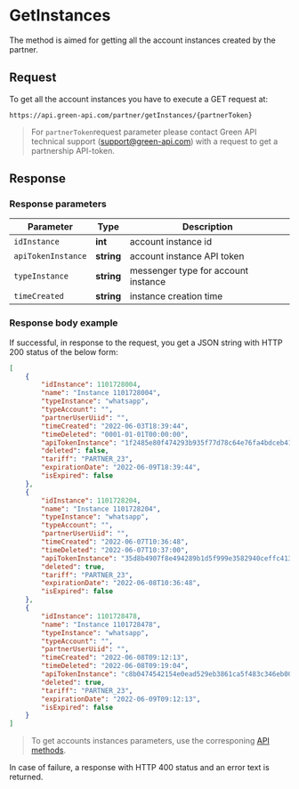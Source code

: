 # GetInstances

The method is aimed for getting all the account instances created by the partner.

## Request

To get all the account instances you have to execute a GET request at:
```
https://api.green-api.com/partner/getInstances/{partnerToken}
```
>For `partnerToken`request parameter please contact Green API technical support (support@green-api.com) with a request to get a partnership API-token.

## Response

### Response parameters 

Parameter | Type |  Description
----- | ----- | ----- 
`idInstance` | **int** | account instance id
`apiTokenInstance` | **string** | account instance API token
`typeInstance` | **string** | messenger type for account instance
`timeCreated` | **string** | instance creation time

### Response body example 

If successful, in response to the request, you get a JSON string with HTTP 200 status of the below form:
```json
[
    {
        "idInstance": 1101728004,
        "name": "Instance 1101728004",
        "typeInstance": "whatsapp",
        "typeAccount": "",
        "partnerUserUiid": "",
        "timeCreated": "2022-06-03T18:39:44",
        "timeDeleted": "0001-01-01T00:00:00",
        "apiTokenInstance": "1f2485e80f474293b935f77d78c64e76fa4bdceb417a4998a4",
        "deleted": false,
        "tariff": "PARTNER_23",
        "expirationDate": "2022-06-09T18:39:44",
        "isExpired": false
    },
    {
        "idInstance": 1101728204,
        "name": "Instance 1101728204",
        "typeInstance": "whatsapp",
        "typeAccount": "",
        "partnerUserUiid": "",
        "timeCreated": "2022-06-07T10:36:48",
        "timeDeleted": "2022-06-07T10:37:00",
        "apiTokenInstance": "35d8b4907f8e494289b1d5f999e3582940ceffc413bf4a76b1",
        "deleted": true,
        "tariff": "PARTNER_23",
        "expirationDate": "2022-06-08T10:36:48",
        "isExpired": false
    },
    {
        "idInstance": 1101728478,
        "name": "Instance 1101728478",
        "typeInstance": "whatsapp",
        "typeAccount": "",
        "partnerUserUiid": "",
        "timeCreated": "2022-06-08T09:12:13",
        "timeDeleted": "2022-06-08T09:19:04",
        "apiTokenInstance": "c8b0474542154e0ead529eb3861ca5f483c346eb00564f64a7",
        "deleted": true,
        "tariff": "PARTNER_23",
        "expirationDate": "2022-06-09T09:12:13",
        "isExpired": false
    }
]
```

> To get accounts instances parameters, use the corresponing [API methods](../api/account/index.md).

In case of failure, a response with HTTP 400 status and an error text is returned.
 
